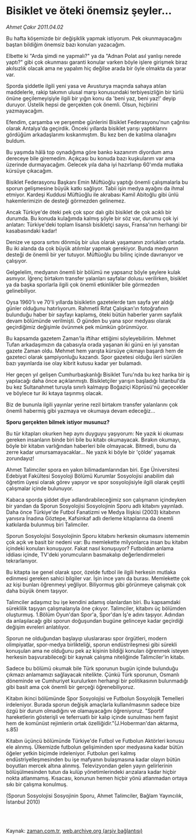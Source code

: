 # Bisiklet ve öteki önemsiz şeyler...

*Ahmet Çakır 2011.04.02*

<td class="columnist-detail">
<p>Bu hafta köşemizde bir değişiklik yapmak istiyorum. Pek okunmayacağını baştan bildiğim önemsiz bazı konuları yazacağım.</p>
<p>
<div id="haberMetinDiv">
<p>Elbette ki "Arda şimdi ne yapmalı?" ya da "Adnan Polat asıl yanlışı nerede yaptı?" gibi çok okunması garanti konular varken böyle işlere girişmek biraz akılsızlık olacak ama ne yapalım hiç değilse arada bir öyle olmakta da yarar var.
<p>Sporda şiddetle ilgili yeni yasa ve Avusturya maçında sahaya atılan maddelerle, rakip takımın ulusal marşı konusundaki terbiyesizliğin bir türlü önüne geçilemeyişiyle ilgili bir yığın konu da 'beni yaz, beni yaz!' deyip duruyor. Üstelik hepsi de gerçekten çok önemli. Olsun, hiçbirini yazmayacağım.
<p>Efendim, çarşamba ve perşembe günlerini Bisiklet Federasyonu'nun çağrılısı olarak Antalya'da geçirdik. Önceki yıllarda bisiklet yarışı yaptıklarını gördüğüm arkadaşlarımı kıskanmıştım. Bu kez ben de katılma olanağını buldum.
<p>Bu yaşımda hâlâ top oynadığıma göre banko kazanırım diyordum ama dereceye bile giremedim. Açıkçası bu konuda bazı kuşkularım var ama üzerinde durmayacağım. Gelecek yıla daha iyi hazırlanıp 60'ımda mutlaka kürsüye çıkacağım.
<p>Bisiklet Federasyonu Başkanı Emin Müftüoğlu yaptığı önemli çalışmalarla bu sporun gelişmesine büyük katkı sağlıyor. Tabii işin medya ayağını da ihmal etmiyor. Kardeşi Kuddusi Müftüoğlu ile akrabası Kamil Abitoğlu gibi ünlü hakemlerimizin de desteği görmezden gelinemez.
<p>Ancak Türkiye'de öteki pek çok spor dalı gibi bisiklet de çok acıklı bir durumda. Bu konuda kulağımda kalmış şöyle bir söz var, durumu çok iyi anlatan: Türkiye'deki toplam lisanslı bisikletçi sayısı, Fransa'nın herhangi bir kasabasındaki kadar!
<p>Denize ve spora sırtını dönmüş bir ulus olarak yaşamanın zorlukları ortada. Bu iki alanda da çok büyük atılımlar yapmak gerekiyor. Bunda medyanın desteği de önemli bir yer tutuyor. Müftüoğlu bu bilinç içinde davranıyor ve çalışıyor.
<p>Gelgelelim, medyanın önemli bir bölümü ne yapsanız böyle şeylere kulak asmıyor. İğrenç birtakım transfer yalanları sayfalar dolusu verilirken, bisiklet ya da başka sporlarla ilgili çok önemli etkinlikler bile görmezden gelinebiliyor.
<p>Oysa 1960'lı ve 70'li yıllarda bisikletin gazetelerde tam sayfa yer aldığı günler olduğunu hatırlıyorum. Rahmetli Rıfat Çalışkan'ın fotoğrafının bulunduğu haber bir sayfayı kaplamış, öteki bütün haberler yarım sayfalık devam bölümünde verilmişti. O günden bu yana spor medyası olarak geçirdiğimiz değişimle övünmek pek mümkün görünmüyor.
<p>Bu kapsamda gazetem Zaman'la iftihar ettiğimi söyleyebilirim. Mehmet Tufan arkadaşımızın da çabasıyla orada yaşanan iki günü en iyi yansıtan gazete Zaman oldu. Mehmet hem yarışta kürsüye çıkmayı başardı hem de gazeteci olarak şampiyonluğu kazandı. Spor gazetesi olduğu ileri sürülen bazı yayınlarda ise olay kibrit kutusu kadar yer bulamadı.
<p>Her geçen yıl gelişen Cumhurbaşkanlığı Bisiklet Turu'nda bu kez harika bir iş yapılacağı daha önce açıklanmıştı. Bisikletçiler yarışın başladığı İstanbul'da bu kez Sultanahmet turuyla sınırlı kalmayıp Boğaziçi Köprüsü'nü geçecekler ve böylece tur iki kıtaya taşınmış olacak.
<p>Biz de bununla ilgili yayınlar yerine rezil birtakım transfer yalanlarını çok önemli habermiş gibi yazmaya ve okumaya devam edeceğiz...
<p><b>Sporu gerçekten bilmek istiyor musunuz?</b>
<p>Bu tür kitapları okurken hep aynı duyguyu yaşıyorum: Ne yazık ki okuması gereken insanların binde biri bile bu kitabı okumayacak. Bırakın okumayı, böyle bir kitabın varlığından haberleri bile olmayacak. Bitmedi, bunu da zerre kadar umursamayacaklar... Ne yazık ki böyle bir 'çölde' yaşamak zorundayız!
<p>Ahmet Talimciler spora en yakın bilimadamlarından biri. Ege Üniversitesi Edebiyat Fakültesi Sosyoloji Bölümü Kurumlar Sosyolojisi anabilim dalı öğretim üyesi olarak görev yapıyor ve spor sosyolojisiyle ilgili olarak çeşitli çalışmalar içinde bulunuyor.
<p>Kabaca sporda şiddet diye adlandırabileceğimiz son çalışmanın içindeyken bir yandan da Sporun Sosyolojisi Sosyolojinin Sporu adlı kitabını yayınladı. Daha önce Türkiye'de Futbol Fanatizmi ve Medya İlişkisi (2003) kitabının yanısıra İnadına Göztepe, Kafsinkaf adlı derleme kitaplarına da önemli katkılarda bulunmuş biri Talimciler.
<p>Sporun Sosyolojisi Sosyolojinin Sporu kitabını herkesin okumasını istememin çok açık ve basit bir nedeni var: Bu memlekette milyonlarca insan bu kitabın içindeki konuları konuşuyor. Fakat nasıl konuşuyor? Futboldan anlama iddiası içinde, TV'deki yorumcuların basmakalıp değerlendirmeleri tekrarlanıyor.
<p>Bu kitapta ise genel olarak spor, özelde futbol ile ilgili herkesin mutlaka edinmesi gereken sahici bilgiler var. İşin ince yanı da burası. Memlekette çok az kişi bunları öğrenmeyi yeğliyor. Biliyormuş gibi görünmeye çalışmak çok daha büyük önem taşıyor.
<p>Talimciler adaşımız bu işe kendini adamış olanlardan biri. Bu kapsamdaki süreklilik taşıyan çalışmalarıyla öne çıkıyor. Talimciler, kitabını üç bölümden oluşturmuş. 1.Bölüm Oyun'dan Spor'a, Spor'dan İş'e adını taşıyor. Adından da anlaşılacağı gibi sporun doğuşundan bugüne gelinceye kadar geçirdiği değişim evreleri anlatılıyor.
<p>Sporun ne olduğundan başlayıp uluslararası spor örgütleri, modern olimpiyatlar, spor-medya birlikteliği, sporun endüstrileşmesi gibi sürekli konuşulan ama ne olduğunu pek az kişinin bildiği konuları öğrenmek isteyen herkesin başvurabileceği bir kaynak çalışma niteliğinde Talimciler'in kitabı.
<p>Sadece bu bölümü okumak bile Türk sporunun bugün içinde bulunduğu çıkmazı anlamamızı sağlayacak nitelikte. Çünkü Türk sporunun, Osmanlı döneminde ve Cumhuriyet kurulurken herhangi bir politikasının bulunmadığı gibi basit ama çok önemli bir gerçeği öğrenebiliyoruz.
<p>Kitabın ikinci bölümünde Spor Sosyolojisi ve Futbolun Sosyolojik Temelleri irdeleniyor. Burada sporun değişik amaçlarla kullanılmasının sadece bize özgü bir durum olmadığını ve olamayacağını öğreniyoruz. "Sportif hareketlerin gösterişli ve teferruatlı bir kalıp içinde sunulması hem faşist hem de komünüst rejimlerin ortak özelliğidir."(J.Hoberman'dan aktarma, s.85)
<p>Kitabın üçüncü bölümünde Türkiye'de Futbol ve Futbolun Aktörleri konusu ele alınmış. Ülkemizde futbolun gelişiminden spor medyasına kadar bütün öğeler yetkin biçimde irdeleniyor. Futbolun geri kalmış endüstriyelleşmesinden bu işe mafyanın bulaşmasına kadar olayın bütün boyutları mercek altına alınmış. Televizyondan gelen yayın gelirlerinin bölüşülmesinden tutun da kulüp yönetimlerindeki arızalara kadar hiçbir nokta atlanmamış. Kısacası, konunun hemen hiçbir yönü atlanmadan ortaya sıkı bir çalışma konulmuş.
<p>(Sporun Sosyolojisi Sosyojinin Sporu, Ahmet Talimciler, Bağlam Yayıncılık, İstanbul 2010)</p></p></p></p></p></p></p></p></p></p></p></p></p></p></p></p></p></p></p></p></p></p></p></p></div>
</p>


<p><br>
		 </br></p></td>

Kaynak: [zaman.com.tr](http://zaman.com.tr/yazar.do?yazino=1116302), [web.archive.org (arşiv bağlantısı)](http://web.archive.org/web/20110407083708/http://www.zaman.com.tr:80/yazar.do?yazino=1116302)
